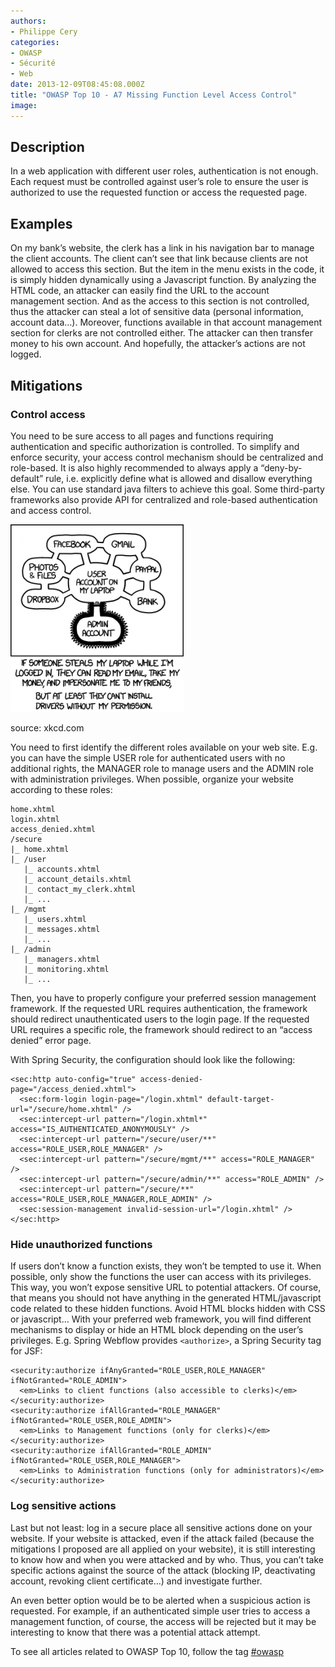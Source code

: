 ```yaml
---
authors:
- Philippe Cery
categories:
- OWASP
- Sécurité
- Web
date: 2013-12-09T08:45:08.000Z
title: "OWASP Top 10 - A7 Missing Function Level Access Control"
image: 
---
```


## Description

In a web application with different user roles, authentication is not enough. Each request must be controlled against user’s role to ensure the user is authorized to use the requested function or access the requested page.

## Examples

On my bank’s website, the clerk has a link in his navigation bar to manage the client accounts. The client can’t see that link because clients are not allowed to access this section. But the item in the menu exists in the code, it is simply hidden dynamically using a Javascript function. By analyzing the HTML code, an attacker can easily find the URL to the account management section. And as the access to this section is not controlled, thus the attacker can steal a lot of sensitive data (personal information, account data…).
 Moreover, functions available in that account management section for clerks are not controlled either. The attacker can then transfer money to his own account. And hopefully, the attacker’s actions are not logged.

## Mitigations

### Control access

You need to be sure access to all pages and functions requiring authentication and specific authorization is controlled. To simplify and enforce security, your access control mechanism should be centralized and role-based. It is also highly recommended to always apply a “deny-by-default” rule, i.e. explicitly define what is allowed and disallow everything else.
 You can use standard java filters to achieve this goal. Some third-party frameworks also provide API for centralized and role-based authentication and access control.

![](https://raw.githubusercontent.com/ippontech/blog-usa/master/images/2016/12/authorization-277x300.png)

source: xkcd.com

You need to first identify the different roles available on your web site. E.g. you can have the simple USER role for authenticated users with no additional rights, the MANAGER role to manage users and the ADMIN role with administration privileges.
 When possible, organize your website according to these roles:
```
home.xhtml
login.xhtml
access_denied.xhtml
/secure
|_ home.xhtml
|_ /user
   |_ accounts.xhtml
   |_ account_details.xhtml
   |_ contact_my_clerk.xhtml
   |_ ...
|_ /mgmt
   |_ users.xhtml
   |_ messages.xhtml
   |_ ...
|_ /admin
   |_ managers.xhtml
   |_ monitoring.xhtml
   |_ ...
```

Then, you have to properly configure your preferred session management framework.
 If the requested URL requires authentication, the framework should redirect unauthenticated users to the login page. If the requested URL requires a specific role, the framework should redirect to an “access denied” error page.

With Spring Security, the configuration should look like the following:
```language-xml
<sec:http auto-config="true" access-denied-page="/access_denied.xhtml">
  <sec:form-login login-page="/login.xhtml" default-target-url="/secure/home.xhtml" />
  <sec:intercept-url pattern="/login.xhtml*" access="IS_AUTHENTICATED_ANONYMOUSLY" />
  <sec:intercept-url pattern="/secure/user/**" access="ROLE_USER,ROLE_MANAGER" />
  <sec:intercept-url pattern="/secure/mgmt/**" access="ROLE_MANAGER" />
  <sec:intercept-url pattern="/secure/admin/**" access="ROLE_ADMIN" />
  <sec:intercept-url pattern="/secure/**" access="ROLE_USER,ROLE_MANAGER,ROLE_ADMIN" />
  <sec:session-management invalid-session-url="/login.xhtml" />
</sec:http>
```

### Hide unauthorized functions

If users don’t know a function exists, they won’t be tempted to use it.
 When possible, only show the functions the user can access with its privileges. This way, you won’t expose sensitive URL to potential attackers. Of course, that means you should not have anything in the generated HTML/javascript code related to these hidden functions. Avoid HTML blocks hidden with CSS or javascript…
 With your preferred web framework, you will find different mechanisms to display or hide an HTML block depending on the user’s privileges.
 E.g. Spring Webflow provides `<authorize>`, a Spring Security tag for JSF:
```language-xml
<security:authorize ifAnyGranted="ROLE_USER,ROLE_MANAGER" ifNotGranted="ROLE_ADMIN">
  <em>Links to client functions (also accessible to clerks)</em>
</security:authorize>
<security:authorize ifAllGranted="ROLE_MANAGER" ifNotGranted="ROLE_USER,ROLE_ADMIN">
  <em>Links to Management functions (only for clerks)</em>
</security:authorize>
<security:authorize ifAllGranted="ROLE_ADMIN" ifNotGranted="ROLE_USER,ROLE_MANAGER">
  <em>Links to Administration functions (only for administrators)</em>
</security:authorize>
```

### Log sensitive actions

Last but not least: log in a secure place all sensitive actions done on your website. If your website is attacked, even if the attack failed (because the mitigations I proposed are all applied on your website), it is still interesting to know how and when you were attacked and by who. Thus, you can’t take specific actions against the source of the attack (blocking IP, deactivating account, revoking client certificate…) and investigate further.

An even better option would be to be alerted when a suspicious action is requested. For example, if an authenticated simple user tries to access a management function, of course, the access will be rejected but it may be interesting to know that there was a potential attack attempt.

To see all articles related to OWASP Top 10, follow the tag [#owasp](https://blog.ippon.tech/tag/owasp/ "OWASP Top 10")
